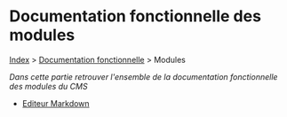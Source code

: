 # Documentation fonctionnelle des modules

[Index](../../index.md) > [Documentation fonctionnelle](../index.md) > Modules

*Dans cette partie retrouver l'ensemble de la documentation fonctionnelle des modules du CMS*

* [Editeur Markdown]()
